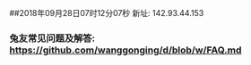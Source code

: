 ##2018年09月28日07时12分07秒 新址: 142.93.44.153
### 兔友常见问题及解答: https://github.com/wanggonging/d/blob/w/FAQ.md

